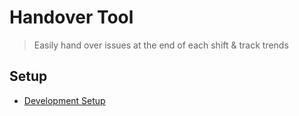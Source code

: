 # Handover Tool

> Easily hand over issues at the end of each shift & track trends

## Setup

- [Development Setup](docs/setup-development.md)
